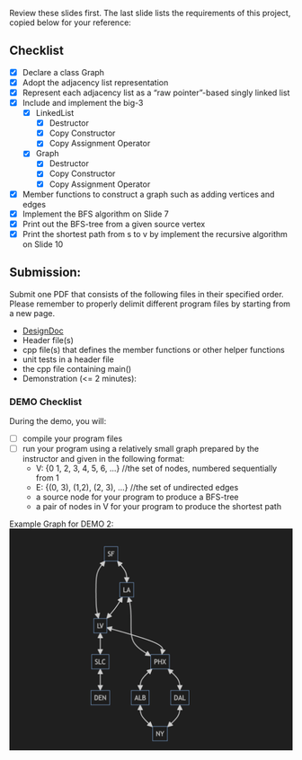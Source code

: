Review these slides first. The last slide lists the requirements of this project, copied below for your reference:

## Checklist

- [x] Declare a class Graph
- [x] Adopt the adjacency list representation
- [x] Represent each adjacency list as a “raw pointer”-based singly linked list
- [x] Include and implement the big-3
    - [x] LinkedList
        - [x] Destructor
        - [x] Copy Constructor
        - [x] Copy Assignment Operator
    - [x] Graph
        - [x] Destructor
        - [x] Copy Constructor
        - [x] Copy Assignment Operator
- [x] Member functions to construct a graph such as adding vertices and edges
- [x] Implement the BFS algorithm on Slide 7
- [x] Print out the BFS-tree from a given source vertex
- [x] Print the shortest path from s to v by implement the recursive algorithm on Slide 10

## Submission:

Submit one PDF that consists of the following files in their specified order. Please remember to properly delimit
different program files by starting from a new page.

- [DesignDoc](DesignDoc.md)
- Header file(s)
- cpp file(s) that defines the member functions or other helper functions
- unit tests in a header file
- the cpp file containing main()
- Demonstration (<= 2 minutes):

### DEMO Checklist

During the demo, you will:

- [ ] compile your program files
- [ ] run your program using a relatively small graph prepared by the instructor and given in the following format:
    - V: {0 1, 2, 3, 4, 5, 6, ...} //the set of nodes, numbered sequentially from 1
    - E: {(0, 3), (1,2),  (2, 3), ...} //the set of undirected edges
    - a source node for your program to produce a BFS-tree
    - a pair of nodes in V for your program to produce the shortest path

Example Graph for DEMO 2:
![alt text](Demo2Graph.png?raw=true "Demo2Graph")
